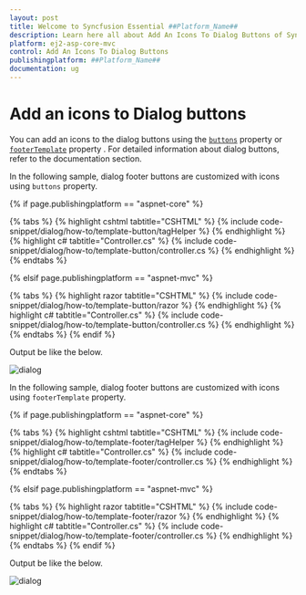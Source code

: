 ```yaml
---
layout: post
title: Welcome to Syncfusion Essential ##Platform_Name##
description: Learn here all about Add An Icons To Dialog Buttons of Syncfusion Essential ##Platform_Name## widgets based on HTML5 and jQuery.
platform: ej2-asp-core-mvc
control: Add An Icons To Dialog Buttons
publishingplatform: ##Platform_Name##
documentation: ug
---
```



# Add an icons to Dialog buttons

You can add an icons to the dialog buttons using the [`buttons`](https://help.syncfusion.com/cr/aspnetcore-js2/Syncfusion.EJ2.Popups.Dialog.html#Syncfusion_EJ2_Popups_Dialog_Buttons) property or [`footerTemplate`](https://help.syncfusion.com/cr/aspnetcore-js2/Syncfusion.EJ2.Popups.Dialog.html#Syncfusion_EJ2_Popups_Dialog_FooterTemplate) property . For detailed information about dialog buttons, refer to the documentation section.

In the following sample, dialog footer buttons are customized with icons using `buttons` property.

{% if page.publishingplatform == "aspnet-core" %}

{% tabs %}
{% highlight cshtml tabtitle="CSHTML" %}
{% include code-snippet/dialog/how-to/template-button/tagHelper %}
{% endhighlight %}
{% highlight c# tabtitle="Controller.cs" %}
{% include code-snippet/dialog/how-to/template-button/controller.cs %}
{% endhighlight %}
{% endtabs %}

{% elsif page.publishingplatform == "aspnet-mvc" %}

{% tabs %}
{% highlight razor tabtitle="CSHTML" %}
{% include code-snippet/dialog/how-to/template-button/razor %}
{% endhighlight %}
{% highlight c# tabtitle="Controller.cs" %}
{% include code-snippet/dialog/how-to/template-button/controller.cs %}
{% endhighlight %}
{% endtabs %}
{% endif %}



Output be like the below.

![dialog](../images/dialog-btn-icon.png)

In the following sample, dialog footer buttons are customized with icons using `footerTemplate` property.

{% if page.publishingplatform == "aspnet-core" %}

{% tabs %}
{% highlight cshtml tabtitle="CSHTML" %}
{% include code-snippet/dialog/how-to/template-footer/tagHelper %}
{% endhighlight %}
{% highlight c# tabtitle="Controller.cs" %}
{% include code-snippet/dialog/how-to/template-footer/controller.cs %}
{% endhighlight %}
{% endtabs %}

{% elsif page.publishingplatform == "aspnet-mvc" %}

{% tabs %}
{% highlight razor tabtitle="CSHTML" %}
{% include code-snippet/dialog/how-to/template-footer/razor %}
{% endhighlight %}
{% highlight c# tabtitle="Controller.cs" %}
{% include code-snippet/dialog/how-to/template-footer/controller.cs %}
{% endhighlight %}
{% endtabs %}
{% endif %}



Output be like the below.

![dialog](../images/dialog-btn-icon.png)